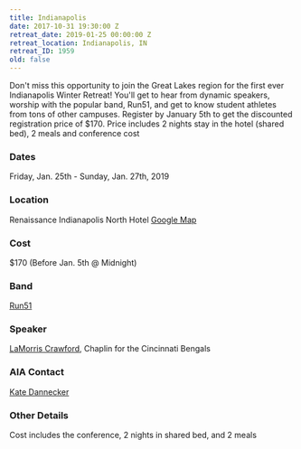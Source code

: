 ```yaml
---
title: Indianapolis
date: 2017-10-31 19:30:00 Z
retreat_date: 2019-01-25 00:00:00 Z
retreat_location: Indianapolis, IN
retreat_ID: 1959
old: false
---
```


Don't miss this opportunity to join the Great Lakes region for the first ever Indianapolis Winter Retreat! You'll get to hear from dynamic speakers, worship with the popular band, Run51, and get to know student athletes from tons of other campuses. Register by January 5th to get the discounted registration price of $170. Price includes 2 nights stay in the hotel (shared bed), 2 meals and conference cost

### Dates  
Friday, Jan. 25th -  Sunday, Jan. 27th, 2019

### Location  
Renaissance Indianapolis North Hotel [Google Map](https://goo.gl/maps/x9Ti2NecZj42) 

### Cost  
$170 (Before Jan. 5th @ Midnight)

### Band  
[Run51](http://wearerun51.com)

### Speaker  
[LaMorris Crawford](http://www.lamorriscrawford.com/), Chaplin for the Cincinnati Bengals

### AIA Contact  
[Kate Dannecker](mailto:kate.dannecker@athletesinaction.org)

### Other Details  
Cost includes the conference, 2 nights in shared bed, and 2 meals